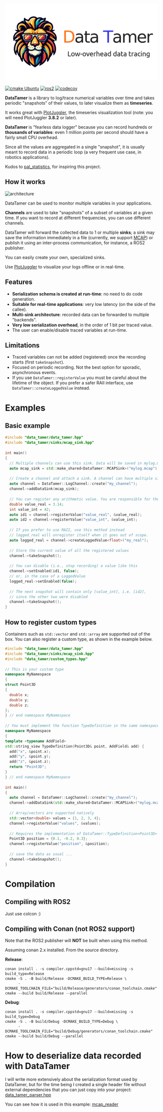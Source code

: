 ![Data Tamer](data_tamer_logo.png)

[![cmake Ubuntu](https://github.com/facontidavide/data_tamer/actions/workflows/cmake_ubuntu.yml/badge.svg)](https://github.com/facontidavide/data_tamer/actions/workflows/cmake_ubuntu.yml)
[![ros2](https://github.com/PickNikRobotics/data_tamer/actions/workflows/ros2.yml/badge.svg)](https://github.com/PickNikRobotics/data_tamer/actions/workflows/ros2.yml)
[![codecov](https://codecov.io/gh/facontidavide/data_tamer/graph/badge.svg?token=D0wtsntWds)](https://codecov.io/gh/facontidavide/data_tamer)

**DataTamer** is a library to log/trace numerical variables over time and
takes periodic "snapshots" of their values, to later visualize them as **timeseries**.

It works great with [PlotJuggler](https://github.com/facontidavide/PlotJuggler),
the timeseries visualization tool (note: you will need PlotJuggler **3.8.2** or later).

**DataTamer** is "fearless data logger" because you can record hundreds or **thousands of variables**:
even 1 million points per second should have a fairly small CPU overhead.

Since all the values are aggregated in a single "snapshot", it is usually meant to
record data in a periodic loop (a very frequent use case, in robotics applications).

Kudos to [pal_statistics](https://github.com/pal-robotics/pal_statistics), for inspiring this project.

## How it works

![architecture](concepts.png)

DataTamer can be used to monitor multiple variables in your applications.

**Channels** are used to take "snapshots" of a subset of variables at a given time.
If you want to record at different frequencies, you can use different channels.

DataTamer will forward the collected data to 1 or multiple **sinks**;
a sink may save the information immediately in a file (currently, we support [MCAP](https://mcap.dev/))
or publish it using an inter-process communication, for instance, a ROS2 publisher.

You can easily create your own, specialized sinks.

Use [PlotJuggler](https://github.com/facontidavide/PlotJuggler) to
visualize your logs offline or in real-time.

## Features

- **Serialization schema is created at run-time**: no need to do code generation.
- **Suitable for real-time applications**: very low latency (on the side of the callee).
- **Multi-sink architecture**: recorded data can be forwarded to multiple "backends".
- **Very low serialization overhead**, in the order of 1 bit per traced value.
- The user can enable/disable traced variables at run-time.

## Limitations

- Traced variables can not be added (registered) once the recording starts (first `takeSnapshot`).
- Focused on periodic recording. Not the best option for sporadic, asynchronous events.
- If you use `DataTamer::registerValue` you must be careful about the lifetime of the
object. If you prefer a safer RAII interface, use `DataTamer::createLoggedValue` instead.

# Examples

## Basic example

```cpp
#include "data_tamer/data_tamer.hpp"
#include "data_tamer/sinks/mcap_sink.hpp"

int main()
{
  // Multiple channels can use this sink. Data will be saved in mylog.mcap
  auto mcap_sink = std::make_shared<DataTamer::MCAPSink>("mylog.mcap");

  // Create a channel and attach a sink. A channel can have multiple sinks
  auto channel = DataTamer::LogChannel::create("my_channel");
  channel->addDataSink(mcap_sink);

  // You can register any arithmetic value. You are responsible for their lifetime!
  double value_real = 3.14;
  int value_int = 42;
  auto id1 = channel->registerValue("value_real", &value_real);
  auto id2 = channel->registerValue("value_int", &value_int);

  // If you prefer to use RAII, use this method instead
  // logged_real will unregister itself when it goes out of scope.
  auto logged_real = channel->createLoggedValue<float>("my_real");

  // Store the current value of all the registered values
  channel->takeSnapshot();

  // You can disable (i.e., stop recording) a value like this
  channel->setEnabled(id1, false);
  // or, in the case of a LoggedValue
  logged_real->setEnabled(false);

  // The next snapshot will contain only [value_int], i.e. [id2],
  // since the other two were disabled
  channel->takeSnapshot();
}
```
## How to register custom types

Containers such as `std::vector` and `std::array` are supported out of the box.
You can also register a custom type, as shown in the example below.

```cpp
#include "data_tamer/data_tamer.hpp"
#include "data_tamer/sinks/mcap_sink.hpp"
#include "data_tamer/custom_types.hpp"

// This is your custom type
namespace MyNamespace
{
struct Point3D
{
  double x;
  double y;
  double z;
};
} // end namespace MyNamespace

// You must implement the function TypeDefinition in the same namespace as Point3D
namespace MyNamespace
{
template <typename AddField>
std::string_view TypeDefinition(Point3D& point, AddField& add) {
  add("x", &point.x);
  add("y", &point.y);
  add("z", &point.z);
  return "Point3D";
}
} // end namespace MyNamespace

int main()
{
  auto channel = DataTamer::LogChannel::create("my_channel");
  channel->addDataSink(std::make_shared<DataTamer::MCAPSink>("mylog.mcap"));

  // Array/vectors are supported natively
  std::vector<double> values = {1, 2, 3, 4};
  channel->registerValue("values", &values);

  // Requires the implementation of DataTamer::TypeDefinition<Point3D>
  Point3D position = {0.1, -0.2, 0.3};
  channel->registerValue("position", &position);

  // save the data as usual ...
  channel->takeSnapshot();
}
```

# Compilation

## Compiling with ROS2

Just use colcon :)

## Compiling with Conan (not ROS2 support)

Note that the ROS2 publisher will **NOT** be built when using this method.

Assuming conan 2.x installed. From the source directory.

**Release**:

```
conan install . -s compiler.cppstd=gnu17 --build=missing -s build_type=Release
cmake -S . -B build/Release -DCMAKE_BUILD_TYPE=Release \
      -DCMAKE_TOOLCHAIN_FILE="build/Release/generators/conan_toolchain.cmake"
cmake --build build/Release --parallel
```

**Debug**:

```
conan install . -s compiler.cppstd=gnu17 --build=missing -s build_type=Debug
cmake -S . -B build/Debug -DCMAKE_BUILD_TYPE=Debug \
      -DCMAKE_TOOLCHAIN_FILE="build/Debug/generators/conan_toolchain.cmake"
cmake --build build/Debug --parallel
```

# How to deserialize data recorded with DataTamer

I will write more extensively about the serialization format used by DataTamer, but for the time being I
created a single header file without external dependencies that you can just copy into your project:
[data_tamer_parser.hpp](data_tamer_cpp/include/data_tamer_parser/data_tamer_parser.hpp)

You can see how it is used in this example: [mcap_reader](data_tamer_cpp/examples/mcap_reader.cpp)
